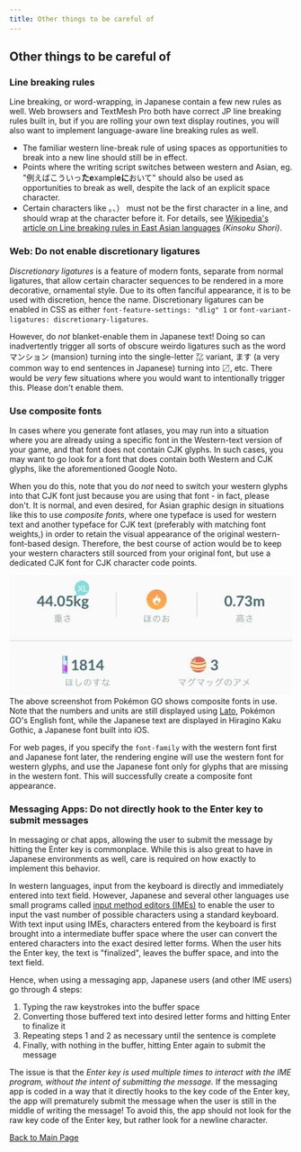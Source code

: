 ```yaml
---
title: Other things to be careful of
---
```


## Other things to be careful of

### Line breaking rules
Line breaking, or word-wrapping, in Japanese contain a few new rules as well. Web browsers and TextMesh Pro both have correct JP line breaking rules built in, but if you are rolling your own text display routines, you will also want to implement language-aware line breaking rules as well.

* The familiar western line-break rule of using spaces as opportunities to break into a new line should still be in effect.
* Points where the writing script switches between western and Asian, eg. "例えばこういっ**たe**xampl**eに**おいて" should also be used as opportunities to break as well, despite the lack of an explicit space character. 
* Certain characters like 。、） must not be the first character in a line, and should wrap at the character before it. For details, see [Wikipedia's article on Line breaking rules in East Asian languages](https://en.wikipedia.org/wiki/Line_breaking_rules_in_East_Asian_languages) *(Kinsoku Shori)*.


### Web: Do not enable discretionary ligatures
*Discretionary ligatures* is a feature of modern fonts, separate from normal ligatures, that allow certain character sequences to be rendered in a more decorative, ornamental style. Due to its often fanciful appearance, it is to be used with discretion, hence the name. Discretionary ligatures can be enabled in CSS as either `font-feature-settings: "dlig" 1` or `font-variant-ligatures: discretionary-ligatures`.

However, do *not* blanket-enable them in Japanese text! Doing so can inadvertently trigger all sorts of obscure weirdo ligatures such as the word <span xml:lang="ja" lang="ja">マンション</span> (mansion) turning into the single-letter <span xml:lang="ja" lang="ja">㍇</span> variant, <span xml:lang="ja" lang="ja">ます</span> (a very common way to end sentences in Japanese) turning into <span xml:lang="ja" lang="ja">〼</span>, etc. There would be *very* few situations where you would want to intentionally trigger this. Please don't enable them.


### Use composite fonts

In cases where you generate font atlases, you may run into a situation where you are already using a specific font in the Western-text version of your game, and that font does not contain CJK glyphs. In such cases, you may want to go look for a font that does contain both Western and CJK glyphs, like the aforementioned Google Noto. 

When you do this, note that you do *not* need to switch your western glyphs into that CJK font just because you are using that font - in fact, please don't. It is normal, and even desired, for Asian graphic design in situations like this to use *composite fonts*, where one typeface is used for western text and another typeface for CJK text (preferably with matching font weights,) in order to retain the visual appearance of the original western-font-based design. Therefore, the best course of action would be to keep your western characters still sourced from your original font, but use a dedicated CJK font for CJK character code points. 

![Screenshot from Pokémon GO demonstrating composite fonts](img/pokemongo.jpg "Screenshot from Pokémon GO demonstrating composite fonts.")
The above screenshot from Pokémon GO shows composite fonts in use. Note that the numbers and units are still displayed using [Lato](https://fonts.google.com/specimen/Lato), Pokémon GO's English font, while the Japanese text are displayed in Hiragino Kaku Gothic, a Japanese font built into iOS.

For web pages, if you specify the `font-family` with the western font first and Japanese font later, the rendering engine will use the western font for western glyphs, and use the Japanese font only for glyphs that are missing in the western font. This will successfully create a composite font appearance.


### Messaging Apps: Do not directly hook to the Enter key to submit messages

In messaging or chat apps, allowing the user to submit the message by hitting the Enter key is commonplace. While this is also great to have in Japanese environments as well, care is required on how exactly to implement this behavior.

In western languages, input from the keyboard is directly and immediately entered into text field. However, Japanese and several other languages use small programs called [input method editors (IMEs)](https://en.wikipedia.org/wiki/Input_method) to enable the user to input the vast number of possible characters using a standard keyboard. With text input using IMEs, characters entered from the keyboard is first brought into a intermediate buffer space where the user can convert the entered characters into the exact desired letter forms. When the user hits the Enter key, the text is "finalized", leaves the buffer space, and into the text field. 

Hence, when using a messaging app, Japanese users (and other IME users) go through 4 steps: 

 1) Typing the raw keystrokes into the buffer space
 2) Converting those buffered text into desired letter forms and hitting Enter to finalize it
 3) Repeating steps 1 and 2 as necessary until the sentence is complete
 4) Finally, with nothing in the buffer, hitting Enter again to submit the message

The issue is that the *Enter key is used multiple times to interact with the IME program, without the intent of submitting the message.* If the messaging app is coded in a way that it directly hooks to the key code of the Enter key, the app will prematurely submit the message when the user is still in the middle of writing the message! To avoid this, the app should not look for the raw key code of the Enter key, but rather look for a newline character.

[Back to Main Page](index.html)

